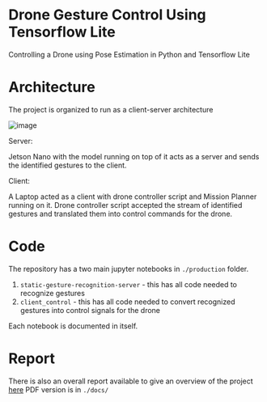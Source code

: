 # Drone Gesture Control Using Tensorflow Lite
Controlling a Drone using Pose Estimation in Python and Tensorflow Lite

# Architecture

The project is organized to run as a client-server architecture

![image](https://user-images.githubusercontent.com/6872080/118691542-30d43f80-b7d7-11eb-8813-628afedcd472.png)

Server:

Jetson Nano with the model running on top of it acts as a server and sends the identified gestures to the client.

Client:

A Laptop acted as a client with drone controller script and Mission Planner running on it. 
Drone controller script accepted the stream of identified gestures and translated them into control commands for the drone. 

# Code

The repository has a two main jupyter notebooks in `./production` folder.
1. `static-gesture-recognition-server` - this has all code needed to recognize gestures
2. `client_control` - this has all code needed to convert recognized gestures into control signals for the drone

Each notebook is documented in itself.

# Report

There is also an overall report available to give an overview of the project [here](https://github.com/abhijeetdtu/drone_control_gesture/blob/master/report.MD)
PDF version is in `./docs/`

